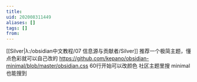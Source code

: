 ```yaml
---
title: 
uid: 202008311449
aliases: []
tags: []
from: 
---
```

[[Silver|λ:/obsidian中文教程/07 信息源与贡献者/Silver]]
推荐一个极简主题，懂点色彩就可以自己改的
https://github.com/kepano/obsidian-minimal/blob/master/obsidian.css
60行开始可以改颜色
社区主题里搜 minimal 也能搜到